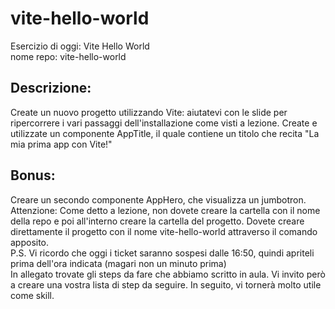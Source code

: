 # vite-hello-world

Esercizio di oggi: Vite Hello World <br>
nome repo: vite-hello-world <br>

## Descrizione:

Create un nuovo progetto utilizzando Vite: aiutatevi con le slide per ripercorrere i vari passaggi dell'installazione come visti a lezione. Create e utilizzate un componente AppTitle, il quale contiene un titolo che recita "La mia prima app con Vite!"

## Bonus:

Creare un secondo componente AppHero, che visualizza un jumbotron.<br>
Attenzione: Come detto a lezione, non dovete creare la cartella con il nome della repo e poi all'interno creare la cartella del progetto. Dovete creare direttamente il progetto con il nome vite-hello-world attraverso il comando apposito.<br>
P.S. Vi ricordo che oggi i ticket saranno sospesi dalle 16:50, quindi apriteli prima dell'ora indicata (magari non un minuto prima)<br>
In allegato trovate gli steps da fare che abbiamo scritto in aula. Vi invito però a creare una vostra lista di step da seguire. In seguito, vi tornerà molto utile come skill.
